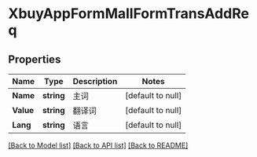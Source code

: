 # XbuyAppFormMallFormTransAddReq

## Properties
Name | Type | Description | Notes
------------ | ------------- | ------------- | -------------
**Name** | **string** | 主词 | [default to null]
**Value** | **string** | 翻译词 | [default to null]
**Lang** | **string** | 语言 | [default to null]

[[Back to Model list]](../README.md#documentation-for-models) [[Back to API list]](../README.md#documentation-for-api-endpoints) [[Back to README]](../README.md)

